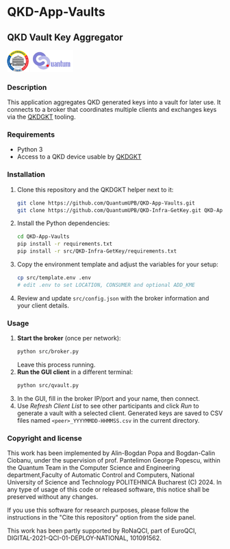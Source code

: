 # QKD-App-Vaults

## QKD Vault Key Aggregator
<p float="left">
    <img src="upb.png" alt="University Politehnica of Bucharest" width="50"/>
    <img src="Logo.png" alt="Quantum Team @ UPB" width="100"/>
</p>

### Description

This application aggregates QKD generated keys into a vault for later use.  It connects to a broker that coordinates multiple clients and exchanges keys via the [QKDGKT](https://github.com/QuantumUPB/QKD-Infra-GetKey) tooling.

### Requirements

- Python 3
- Access to a QKD device usable by [QKDGKT](https://github.com/QuantumUPB/QKD-Infra-GetKey)

### Installation

1. Clone this repository and the QKDGKT helper next to it:
   ```bash
   git clone https://github.com/QuantumUPB/QKD-App-Vaults.git
   git clone https://github.com/QuantumUPB/QKD-Infra-GetKey.git QKD-App-Vaults/src/QKD-Infra-GetKey
   ```
2. Install the Python dependencies:
   ```bash
   cd QKD-App-Vaults
   pip install -r requirements.txt
   pip install -r src/QKD-Infra-GetKey/requirements.txt
   ```
3. Copy the environment template and adjust the variables for your setup:
   ```bash
   cp src/template.env .env
   # edit .env to set LOCATION, CONSUMER and optional ADD_KME
   ```
4. Review and update `src/config.json` with the broker information and your client details.

### Usage

1. **Start the broker** (once per network):
   ```bash
   python src/broker.py
   ```
   Leave this process running.
2. **Run the GUI client** in a different terminal:
   ```bash
   python src/qvault.py
   ```
3. In the GUI, fill in the broker IP/port and your name, then connect.
4. Use *Refresh Client List* to see other participants and click *Run* to generate a vault with a selected client.  Generated keys are saved to CSV files named `<peer>_YYYYMMDD-HHMMSS.csv` in the current directory.

### Copyright and license

This work has been implemented by Alin-Bogdan Popa and Bogdan-Calin Ciobanu, under the supervision of prof. Pantelimon George Popescu, within the Quantum Team in the Computer Science and Engineering department,Faculty of Automatic Control and Computers, National University of Science and Technology POLITEHNICA Bucharest (C) 2024. In any type of usage of this code or released software, this notice shall be preserved without any changes.

If you use this software for research purposes, please follow the instructions in the "Cite this repository" option from the side panel.

This work has been partly supported by RoNaQCI, part of EuroQCI, DIGITAL-2021-QCI-01-DEPLOY-NATIONAL, 101091562.
